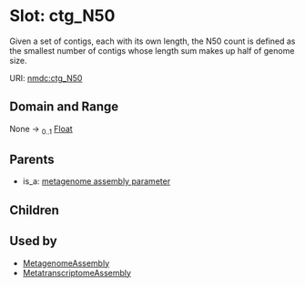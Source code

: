 
# Slot: ctg_N50


Given a set of contigs, each with its own length, the N50 count is defined as the smallest number of contigs whose length sum makes up half of genome size.

URI: [nmdc:ctg_N50](https://microbiomedata/meta/ctg_N50)


## Domain and Range

None &#8594;  <sub>0..1</sub> [Float](types/Float.md)

## Parents

 *  is_a: [metagenome assembly parameter](metagenome_assembly_parameter.md)

## Children


## Used by

 * [MetagenomeAssembly](MetagenomeAssembly.md)
 * [MetatranscriptomeAssembly](MetatranscriptomeAssembly.md)
